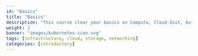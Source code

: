 ```yaml
---
id: "Basics"
title: "Basics"
description: "This course clear your basics on Compute, Cloud-Init, Automation, Scaling, Traffic, Storage, Backup"
weight: 2
banner: "images/kubernetes-icon.svg"
tags: [infrastructure, cloud, storage, networking]
categories: [introductory]
---
```


